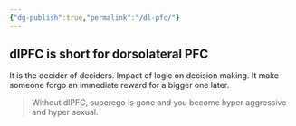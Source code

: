 ```yaml
---
{"dg-publish":true,"permalink":"/dl-pfc/"}
---
```


## dlPFC is short for dorsolateral PFC
It is the decider of deciders.
Impact of logic on decision making. 
It make someone forgo an immediate reward for a bigger one later. 

> Without dlPFC, superego is gone and you become hyper aggressive and hyper sexual.

